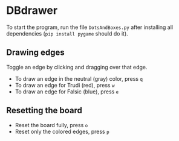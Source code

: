 # DBdrawer

To start the program, run the file `DotsAndBoxes.py` after installing all dependencies (`pip install pygame` should do it).

## Drawing edges

Toggle an edge by clicking and dragging over that edge. 
  * To draw an edge in the neutral (gray) color, press `q`
  * To draw an edge for Trudi (red), press `w`
  * To draw an edge for Falsic (blue), press `e`
  
## Resetting the board

  * Reset the board fully, press `o`
  * Reset only the colored edges, press `p`

